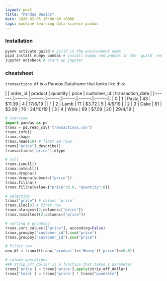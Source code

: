 ```yaml
---
layout: post
title: "Pandas Basics"
date: 2020-02-05 16:00:00 +0800
tags: machine-learning data-science pandas
---
```


### Installation

```bash
pyenv activate guild # guild is the environment name
pip3 install numpy pandas # install numpy and pandas in the 'guild' environment
jupyter notebook # start up jupyter
```

### cheatsheet

`transactions_df` is a Pandas Dataframe that looks like this:

| | order_id | product | quantity | price | customer_id | transaction_date |
|:------:|:------:|:------:|:------:|:------:|:------:|:------:|:
| 0 | 1 | Pasta | 43 | $11.39 | 4 | 17/6/19 |
| 1 | 2 | Lamb | 71 | $3.72 | 5 | 4/9/19 |
| 2 | 3 | Cake | 81 | $3.09 | 76 | 24/10/19 |
| 3 | 4 | Wine | 69 | $7.09 | 20 | 29/4/19 |

```python
# overview
import pandas as pd
tranx = pd.read_csv('transactions.csv')
tranx.info()
tranx.shape
tranx.head(10) # first 10 rows
tranx["price"].describe()
transactions['price'].dtype

# null
tranx.isnull()
tranx.notnull()
tranx.dropna()
tranx.dropna(subset=["price"])
tranx.fillna()
tranx.fillna(value={"price":0.0, "quantity":0})

# selecting
tranx["price"] # column 'price'
tranx.iloc[0] # first row
tranx.nlargest(2,columns=["price"])
tranx.nsmallest(2,columns=["price"])

# sorting & grouping
tranx.sort_values(["price"], ascending=False)
tranx.groupby("customer_id").sum("price")
tranx.groupby("customer_id").sum("price")

# filter row
new_df = tranx[(tranx['product']=='Honey')['price']==0.0)]

# column operations
### strip_off_dollar is a function that takes 1 parameter
tranx['price'] = tranx['price'].apply(strip_off_dollar)
tranx['total'] = tranx['price'] * tranx["quantity"]
```
